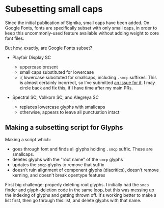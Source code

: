 # Subesetting small caps

Since the initial publication of Signika, small caps have been added. On Google Fonts, fonts are specifically subset with only small caps, in order to keep this uncommonly-used feature available without adding weight to core font files.

But how, exactly, are Google Fonts subset?

- Playfair Display SC
  - uppercase present
  - small caps substituted for lowercase
  - :( lowercase subsituted for smallcaps, including `.smcp` suffixes. This is almost certainly incorrect, so I've submitted [an issue for it](https://github.com/clauseggers/Playfair-Display/issues/18). I may circle back and fix this, if I have time after my main PRs.

- Spectral SC, Vollkorn SC, and Alegreya SC
  - replaces lowercase glyphs with smallcaps
  - otherwise, appears to leave all punctuation intact

## Making a subsetting script for Glyphs

Making a script which:
- goes through font and finds all glyphs holding `.smcp` suffix. These are smallcaps.
- deletes glyphs with the "root name" of the `smcp` glyphs
- updates the `smcp` glyphs to remove that suffix
- doesn't ruin alignment of component glyphs (diacritics), doesn't remove kerning, and doesn't break opentype features

First big challenge: properly deleting root glyphs. I initially had the `smcp` finder and glyph-deletion code in the same loop, but this was messing up the indexing of glyphs and getting thrown off. It's working better to make a list first, then go through this list, and delete glyphs with that name.
